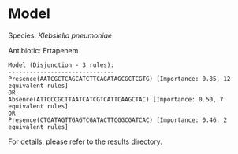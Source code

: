 
# Model

Species: *Klebsiella pneumoniae*

Antibiotic: Ertapenem

```
Model (Disjunction - 3 rules):
------------------------------
Presence(AATCGCTCAGCATCTTCAGATAGCGCTCGTG) [Importance: 0.85, 12 equivalent rules]
OR
Absence(ATTCCCGCTTAATCATCGTCATTCAAGCTAC) [Importance: 0.50, 7 equivalent rules]
OR
Presence(CTGATAGTTGAGTCGATACTTCGGCGATCAC) [Importance: 0.46, 2 equivalent rules]

```

For details, please refer to the [results directory](../../../../../results/scm_b/klebsiella%20pneumoniae/ertapenem/repeat_5/).


